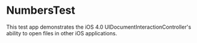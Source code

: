 NumbersTest
==========

This test app demonstrates the iOS 4.0 UIDocumentInteractionController's ability to open files in other iOS applications.

